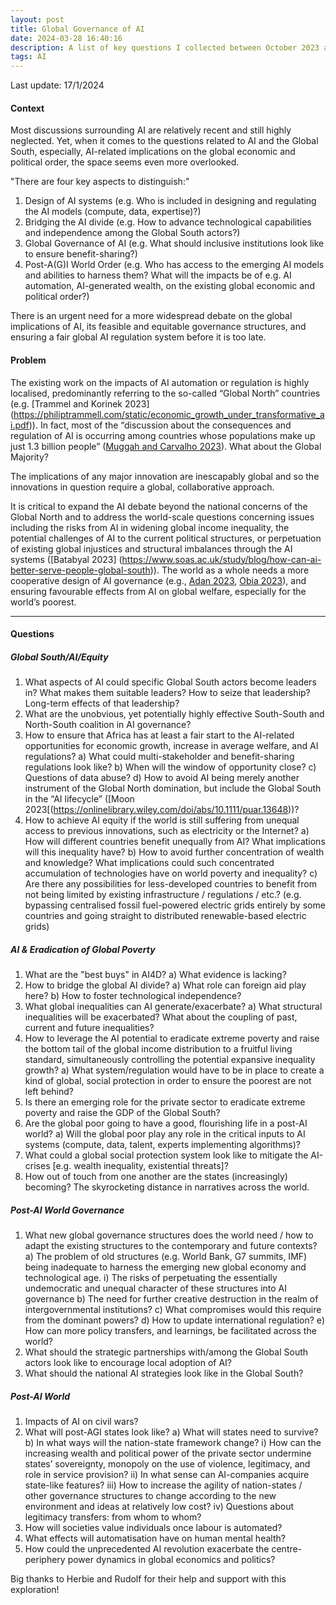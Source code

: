 ```yaml
---
layout: post
title: Global Governance of AI
date: 2024-03-28 16:40:16
description: A list of key questions I collected between October 2023 and January 2024. 
tags: AI
---
```

Last update: 17/1/2024

#### Context

Most discussions surrounding AI are relatively recent and still highly neglected. Yet, when it comes to the questions related to AI and the Global South, especially, AI-related implications on the global economic and political order, the space seems even more overlooked. 

"There are four key aspects to distinguish:"
1. Design of AI systems (e.g. Who is included in designing and regulating the AI models (compute, data, expertise)?)
2. Bridging the AI divide (e.g. How to advance technological capabilities and independence among the Global South actors?)
3. Global Governance of AI (e.g. What should inclusive institutions look like to ensure benefit-sharing?)
4. Post-A(G)I World Order (e.g. Who has access to the emerging AI models and abilities to harness them? What will the impacts be of e.g. AI automation, AI-generated wealth, on the existing global economic and political order?)

There is an urgent need for a more widespread debate on the global implications of AI, its feasible and equitable governance structures, and ensuring a fair global AI regulation system before it is too late.

#### Problem

The existing work on the impacts of AI automation or regulation is highly localised, predominantly referring to the so-called “Global North” countries (e.g. [Trammel and Korinek 2023] (https://philiptrammell.com/static/economic_growth_under_transformative_ai.pdf)). In fact, most of the “discussion about the consequences and regulation of AI is occurring among countries whose populations make up just 1.3 billion people” ([Muggah and Carvalho 2023](https://foreignpolicy.com/2023/05/29/ai-regulation-global-south-artificial-intelligence/)). What about the Global Majority? 

The implications of any major innovation are inescapably global and so the innovations in question require a global, collaborative approach. 

It is critical to expand the AI debate beyond the national concerns of the Global North and to address the world-scale questions concerning issues including the risks from AI in widening global income inequality, the potential challenges of AI to the current political structures, or perpetuation of existing global injustices and structural imbalances through the AI systems ([Batabyal 2023] (https://www.soas.ac.uk/study/blog/how-can-ai-better-serve-people-global-south)).
The world as a whole needs a more cooperative design of AI governance (e.g., [Adan 2023](https://www.governance.ai/post/the-case-for-including-the-global-south-in-ai-governance-conversations), [Obia 2023](https://blogs.lse.ac.uk/medialse/2023/06/13/what-can-african-countries-do-to-regulate-artificial-intelligence/)), and ensuring favourable effects from AI on global welfare, especially for the world’s poorest.

<hr>

#### Questions

##### Global South/AI/Equity

1. What aspects of AI could specific Global South actors become leaders in? What makes them suitable leaders? How to seize that leadership? Long-term effects of that leadership?
2. What are the unobvious, yet potentially highly effective South-South and North-South coalition in AI governance?
3. How to ensure that Africa has at least a fair start to the AI-related opportunities for economic growth, increase in average welfare, and AI regulations?
  a) What could multi-stakeholder and benefit-sharing regulations look like?
  b) When will the window of opportunity close?
  c) Questions of data abuse?
  d) How to avoid AI being merely another instrument of the Global North domination, but include the Global South in the “AI lifecycle” ([Moon 2023[(https://onlinelibrary.wiley.com/doi/abs/10.1111/puar.13648))?
4. How to achieve AI equity if the world is still suffering from unequal access to previous innovations, such as electricity or the Internet?
  a) How will different countries benefit unequally from AI? What implications will this inequality have?
  b) How to avoid further concentration of wealth and knowledge? What implications could such concentrated accumulation of technologies have on world poverty and inequality?
  c) Are there any possibilities for less-developed countries to benefit from not being limited by existing infrastructure / regulations / etc.? (e.g. bypassing centralised fossil fuel-powered electric grids entirely by some countries and going straight to distributed renewable-based electric grids)

##### AI & Eradication of Global Poverty
1. What are the "best buys" in AI4D?
   a) What evidence is lacking?
3. How to bridge the global AI divide?
   a) What role can foreign aid play here?
   b) How to foster technological independence?
4. What global inequalities can AI generate/exacerbate? 
   a) What structural inequalities will be exacerbated? What about the coupling of past, current and future inequalities?
5. How to leverage the AI potential to eradicate extreme poverty and raise the bottom tail of the global income distribution to a fruitful living standard, simultaneously controlling the potential expansive inequality growth?
   a) What system/regulation would have to be in place to create a kind of global, social protection in order to ensure the poorest are not left behind?
6. Is there an emerging role for the private sector to eradicate extreme poverty and raise the GDP of the Global South?	
7. Are the global poor going to have a good, flourishing life in a post-AI world?
   a) Will the global poor play any role in the critical inputs to AI systems (compute, data, talent, experts implementing algorithms)?
8. What could a global social protection system look like to mitigate the AI-crises [e.g. wealth inequality, existential threats]?
9. How out of touch from one another are the states (increasingly) becoming? The skyrocketing distance in narratives across the world.

##### Post-AI World Governance
1. What new global governance structures does the world need / how to adapt the existing structures to the contemporary and future contexts?
  a) The problem of old structures (e.g. World Bank, G7 summits, IMF) being inadequate to harness the emerging new global economy and technological age.
     i) The risks of perpetuating the essentially undemocratic and unequal character of these structures into AI governance
  b) The need for further creative destruction in the realm of intergovernmental institutions?
  c) What compromises would this require from the dominant powers?
  d) How to update international regulation?
  e) How can more policy transfers, and learnings, be facilitated across the world?
2. What should the strategic partnerships with/among the Global South actors look like to encourage local adoption of AI?
3. What should the national AI strategies look like in the Global South?


##### Post-AI World 
1. Impacts of AI on civil wars?
2. What will post-AGI states look like?
   a) What will states need to survive?
   b) In what ways will the nation-state framework change?
     i) How can the increasing wealth and political power of the private sector undermine states’ sovereignty, monopoly on the use of violence, legitimacy, and role in service provision?
     ii) In what sense can AI-companies acquire state-like features?
     iii) How to increase the agility of nation-states / other governance structures to change according to the new environment and ideas at relatively low cost?
     iv) Questions about legitimacy transfers: from whom to whom?
3. How will societies value individuals once labour is automated?
4. What effects will automatisation have on human mental health?
5. How could the unprecedented AI revolution exacerbate the centre-periphery power dynamics in global economics and politics?


Big thanks to Herbie and Rudolf for their help and support with this exploration! 



